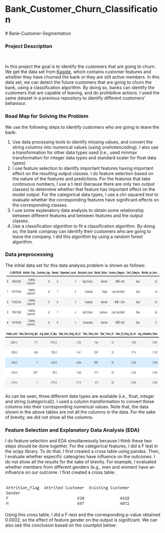 <h1> Bank_Customer_Churn_Classification </h1>
# Bank-Customer-Segmentation
<h3> Project Description</h3><br>
<p> In this project the goal is to identify the customers that are going to churn. We get the data set from <a href=https://www.kaggle.com/datasets/sakshigoyal7/credit-card-customers>Kaggle</a>, which contains customer features and whether they have churned the bank or they are still active members. In this data set, we can detect the future customers that are going to churn the bank, using a classification algorithm. By doing so, banks can identify the customers that are capable of leaving, and do prohibitive actions. I used the same dataset in a previous repository to identify different customers' behaviour.</p>
<h3>Road Map for Solving the Problem</h3>
<p> We use the following steps to identify customers who are going to leave the bank:<br>
  <ol>
    <li> Use data processing tools to identify missing values, and convert the string columns into numerical values (using onehotencoding). I also use a transformation for other data types used (i.e., used minmax transformation for integer data types and standard scaler for float data types)</li>
    <li>I use feature selection to identify important features having important effect on the resulting output classes. I do feature selection based on the nature of the features and predictions. For the features that take continuous numbers, I use a t-test (because there are only two output classes) to determine whether that feature has important effect on the model output. For the categorical data types, I use a chi-squared test to evaluate whether the corresponding features have significant effects on the corresponding classes.</li>
    <li> I use some explanatory data analysis to obtain some relationship between different features and between features and the output classes. </li>
    <li>Use a classification algorithm to fit a classification algorithm. By doing so, the bank compnay can identify their customers who are going to leave the company. I did this algorithm by using a random forest algorithm.</li>
    
  </ol>
<h3> Data preprocessing </h3>
<p> The initial data set for this data analysis problem is shown as follows:<br>
  <img src='https://github.com/kaveh7293/Bank-Churn-Customer-Prediction/blob/main/Screenshot%202022-07-11%20140037.png' width="850" height="200"><br>
  <img src='https://github.com/kaveh7293/Bank-Churn-Customer-Prediction/blob/main/Screenshot%202022-07-11%20140723.png' width="850" height="200"><br>
  As can be seen, three different data types are available (i.e., float, integer and string (categorical)). I used a column transformation to convert these columns into their corresponding numerical values. Note that, the data shown in the above tables are not all the columns in the data. For the sake of brevity, we did not show all the columns. 
  
<h3> Feature Selection and Explanatory Data Analysis (EDA) </h3>
<p>I do feature selection and EDA simultaneously because I think these two steps should be done together. For the categorical features, I did a F test in the scipy library. To do that, I first created a cross table using pandas. Then, I evaluate whether especific cateogries have influence on the outcomes. I do not show all the results for the sake of brevity. For example, I evaluated whether members from different genders (e.g., men and women) have an influence on our outcome. I first created a cross table:<br><br>

<img src='https://github.com/kaveh7293/Bank_Customer_Churn_Classification/blob/main/Screenshot%202022-07-19%20150753.jpg'><br>
  
  Using this cross table, I did a F-test and the corresponding p-value obtained 0.0002, so the effect of feature gender on the output is significant. We can also see this conclusion based on the countplot below:<br>
  
  
</p>
